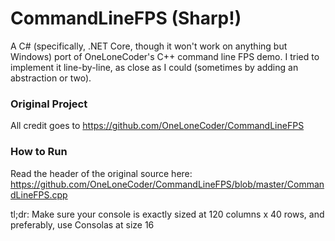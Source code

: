 # CommandLineFPS (Sharp!)
A C# (specifically, .NET Core, though it won't work on anything but Windows) port of OneLoneCoder's C++ command line FPS demo. I tried to implement it line-by-line, as close as I could (sometimes by adding an abstraction or two).

### Original Project
All credit goes to
https://github.com/OneLoneCoder/CommandLineFPS

### How to Run
Read the header of the original source here: https://github.com/OneLoneCoder/CommandLineFPS/blob/master/CommandLineFPS.cpp

tl;dr: Make sure your console is exactly sized at 120 columns x 40 rows, and preferably, use Consolas at size 16
